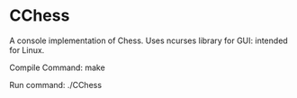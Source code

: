# CChess
A console implementation of Chess. 
Uses ncurses library for GUI: intended for Linux.

Compile Command: make

Run command: ./CChess
